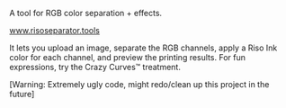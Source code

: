 A tool for RGB color separation + effects.

www.risoseparator.tools

It lets you upload an image, separate the RGB channels, apply a Riso Ink color for each channel, and preview the printing results. For fun expressions, try the Crazy Curves™ treatment.

[Warning: Extremely ugly code, might redo/clean up this project in the future]
